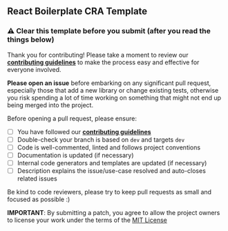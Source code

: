 ## React Boilerplate CRA Template

### ⚠️ Clear this template before you submit (after you read the things below)

Thank you for contributing! Please take a moment to review our [**contributing
guidelines**](https://github.com/d4rsen/d4rsen-portfolio/blob/main/CONTRIBUTING.md)
to make the process easy and effective for everyone involved.

**Please open an issue** before embarking on any significant pull request, especially those that add a new
library or change existing tests, otherwise you risk spending a lot of time working on something that might
not end up being merged into the project.

Before opening a pull request, please ensure:

- [ ] You have followed our [**contributing
  guidelines**](https://github.com/d4rsen/d4rsen-portfolio/blob/main/CONTRIBUTING.md)
- [ ] Double-check your branch is based on `dev` and targets `dev`
- [ ] Code is well-commented, linted and follows project conventions
- [ ] Documentation is updated (if necessary)
- [ ] Internal code generators and templates are updated (if necessary)
- [ ] Description explains the issue/use-case resolved and auto-closes related issues

Be kind to code reviewers, please try to keep pull requests as small and focused as possible :)

**IMPORTANT**: By submitting a patch, you agree to allow the project owners to license your work under the
terms of the [MIT License](https://github.com/d4rsen/d4rsen-portfolio/blob/main/LICENSE)